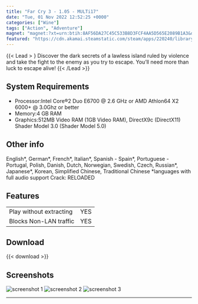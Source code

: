 ```yaml
---
title: "Far Cry 3 - 1.05 - MULTi17"
date: "Tue, 01 Nov 2022 12:52:25 +0000"
categories: ["Wine"]
tags: ["Action", "Adventure"]
magnet: "magnet:?xt=urn:btih:8AF56DA27C45C533B8D3FCF4AA5D565E2089B1A3&dn=Far+Cry+3+-+1.05+-+MULTi17+-+GNU%2FLinux+Wine+-+jc141&tr=udp%3A%2F%2Ftracker.opentrackr.org%3A1337%2Fannounce&tr=udp%3A%2F%2F9.rarbg.com%3A2810%2Fannounce&tr=udp%3A%2F%2Ftracker.openbittorrent.com%3A6969%2Fannounce&tr=http%3A%2F%2Ftracker.openbittorrent.com%3A80%2Fannounce&tr=udp%3A%2F%2Ftracker.torrent.eu.org%3A451%2Fannounce&tr=udp%3A%2F%2Fopentracker.i2p.rocks%3A6969%2Fannounce&tr=https%3A%2F%2Fopentracker.i2p.rocks%3A443%2Fannounce&tr=udp%3A%2F%2Fopen.stealth.si%3A80%2Fannounce&tr=udp%3A%2F%2Fvibe.sleepyinternetfun.xyz%3A1738%2Fannounce&tr=udp%3A%2F%2Ftracker1.bt.moack.co.kr%3A80%2Fannounce&tr=udp%3A%2F%2Ftracker.zemoj.com%3A6969%2Fannounce&tr=udp%3A%2F%2Ftracker.tiny-vps.com%3A6969%2Fannounce&tr=udp%3A%2F%2Ftracker.theoks.net%3A6969%2Fannounce&tr=udp%3A%2F%2Ftracker.swateam.org.uk%3A2710%2Fannounce&tr=udp%3A%2F%2Ftracker.opentrackr.org%3A1337%2Fannounce&tr=http%3A%2F%2Ftracker.openbittorrent.com%3A80%2Fannounce&tr=udp%3A%2F%2Fopentracker.i2p.rocks%3A6969%2Fannounce&tr=udp%3A%2F%2Ftracker.internetwarriors.net%3A1337%2Fannounce&tr=udp%3A%2F%2Ftracker.leechers-paradise.org%3A6969%2Fannounce&tr=udp%3A%2F%2Fcoppersurfer.tk%3A6969%2Fannounce&tr=udp%3A%2F%2Ftracker.zer0day.to%3A1337%2Fannounce"
featured: "https://cdn.akamai.steamstatic.com/steam/apps/220240/library_hero.jpg"
---
```


{{< Lead > }
Discover the dark secrets of a lawless island ruled by violence and take the fight to the enemy as you try to escape. You’ll need more than luck to escape alive!
{{< /Lead >}}
## System Requirements
- Processor:Intel Core®2 Duo E6700 @ 2.6 GHz or AMD Athlon64 X2 6000+ @ 3.0Ghz or better
- Memory:4 GB RAM
- Graphics:512MB Video RAM (1GB Video RAM), DirectX9c (DirectX11) Shader Model 3.0 (Shader Model 5.0)

## Other info
English*, German*, French*, Italian*, Spanish - Spain*, Portuguese - Portugal, Polish, Danish, Dutch, Norwegian, Swedish, Czech, Russian*, Japanese*, Korean, Simplified Chinese, Traditional Chinese
*languages with full audio support
Crack: RELOADED 
## Features
|                         |     |
|-------------------------|-----|
| Play without extracting | YES |
| Blocks Non-LAN traffic  | YES |

## Download
{{< download >}}

## Screenshots
![screenshot 1](https://cdn.akamai.steamstatic.com/steam/apps/220240/ss_eed79518c510b7b8ce6fce9d1c350bfcea530993.1920x1080.jpg?t=1667245145)
![screenshot 2](https://cdn.akamai.steamstatic.com/steam/apps/220240/ss_83af36773eb0393144cfefa80ceb6baf5c608cf7.1920x1080.jpg?t=1667245145)
![screenshot 3](https://cdn.akamai.steamstatic.com/steam/apps/220240/ss_ea2c0211c7c9d64264b40d715ba0822db96da42c.1920x1080.jpg?t=1667245145)

--------------------------------------------------------------------------------


